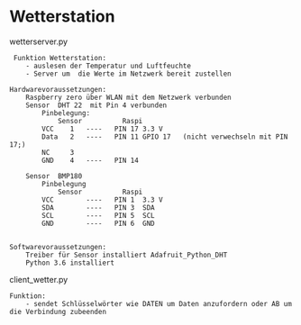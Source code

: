 # Wetterstation

 wetterserver.py


     Funktion Wetterstation:
        - auslesen der Temperatur und Luftfeuchte
        - Server um  die Werte im Netzwerk bereit zustellen

    Hardwarevoraussetzungen:
        Raspberry zero über WLAN mit dem Netzwerk verbunden
        Sensor  DHT 22  mit Pin 4 verbunden
            Pinbelegung:
                Sensor          Raspi
            VCC    1   ----   PIN 17 3.3 V
            Data   2   ----   PIN 11 GPIO 17   (nicht verwechseln mit PIN 17;)
            NC     3
            GND    4   ----   PIN 14 

        Sensor  BMP180
            Pinbelegung
                Sensor          Raspi
            VCC        ----   PIN 1  3.3 V
            SDA        ----   PIN 3  SDA  
            SCL        ----   PIN 5  SCL                
            GND        ----   PIN 6  GND 
     

    Softwarevoraussetzungen:
        Treiber für Sensor installiert Adafruit_Python_DHT
        Python 3.6 installiert


 client_wetter.py
 
    Funktion:
        - sendet Schlüsselwörter wie DATEN um Daten anzufordern oder AB um die Verbindung zubeenden

